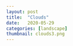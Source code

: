 ```yaml
---
layout: post
title:  "Clouds"
date:   2020-05-29
categories: [landscape]
thumbnail: clouds3.png
---
```


<img src="{{ '/img/clouds3.png' | relative_url }}" alt="">
